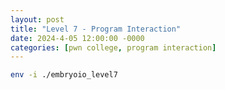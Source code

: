 ```yaml
---
layout: post
title: "Level 7 - Program Interaction"
date: 2024-4-05 12:00:00 -0000
categories: [pwn college, program interaction]
---
```


```bash
env -i ./embryoio_level7
```